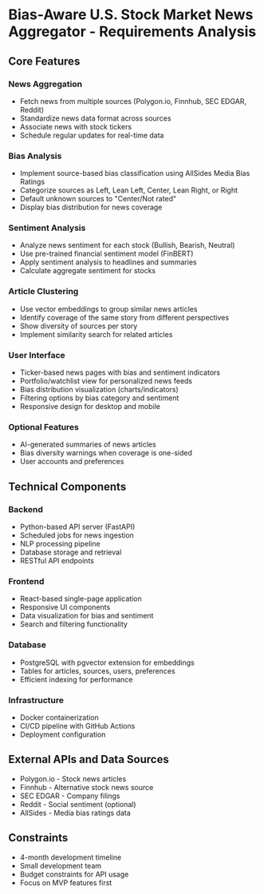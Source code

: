 # Bias-Aware U.S. Stock Market News Aggregator - Requirements Analysis

## Core Features

### News Aggregation
- Fetch news from multiple sources (Polygon.io, Finnhub, SEC EDGAR, Reddit)
- Standardize news data format across sources
- Associate news with stock tickers
- Schedule regular updates for real-time data

### Bias Analysis
- Implement source-based bias classification using AllSides Media Bias Ratings
- Categorize sources as Left, Lean Left, Center, Lean Right, or Right
- Default unknown sources to "Center/Not rated"
- Display bias distribution for news coverage

### Sentiment Analysis
- Analyze news sentiment for each stock (Bullish, Bearish, Neutral)
- Use pre-trained financial sentiment model (FinBERT)
- Apply sentiment analysis to headlines and summaries
- Calculate aggregate sentiment for stocks

### Article Clustering
- Use vector embeddings to group similar news articles
- Identify coverage of the same story from different perspectives
- Show diversity of sources per story
- Implement similarity search for related articles

### User Interface
- Ticker-based news pages with bias and sentiment indicators
- Portfolio/watchlist view for personalized news feeds
- Bias distribution visualization (charts/indicators)
- Filtering options by bias category and sentiment
- Responsive design for desktop and mobile

### Optional Features
- AI-generated summaries of news articles
- Bias diversity warnings when coverage is one-sided
- User accounts and preferences

## Technical Components

### Backend
- Python-based API server (FastAPI)
- Scheduled jobs for news ingestion
- NLP processing pipeline
- Database storage and retrieval
- RESTful API endpoints

### Frontend
- React-based single-page application
- Responsive UI components
- Data visualization for bias and sentiment
- Search and filtering functionality

### Database
- PostgreSQL with pgvector extension for embeddings
- Tables for articles, sources, users, preferences
- Efficient indexing for performance

### Infrastructure
- Docker containerization
- CI/CD pipeline with GitHub Actions
- Deployment configuration

## External APIs and Data Sources
- Polygon.io - Stock news articles
- Finnhub - Alternative stock news source
- SEC EDGAR - Company filings
- Reddit - Social sentiment (optional)
- AllSides - Media bias ratings data

## Constraints
- 4-month development timeline
- Small development team
- Budget constraints for API usage
- Focus on MVP features first
